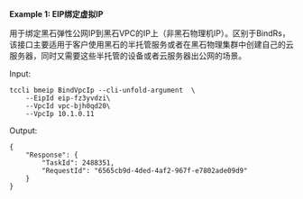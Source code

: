 **Example 1: EIP绑定虚拟IP**

用于绑定黑石弹性公网IP到黑石VPC的IP上（非黑石物理机IP）。区别于BindRs，该接口主要适用于客户使用黑石的半托管服务或者在黑石物理集群中创建自己的云服务器，同时又需要这些半托管的设备或者云服务器出公网的场景。

Input: 

```
tccli bmeip BindVpcIp --cli-unfold-argument  \
    --EipId eip-fz3yvdzi\
    --VpcId vpc-bjh0qd20\
    --VpcIp 10.1.0.11
```

Output: 
```
{
    "Response": {
        "TaskId": 2488351,
        "RequestId": "6565cb9d-4ded-4af2-967f-e7802ade09d9"
    }
}
```

